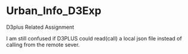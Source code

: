 # Urban_Info_D3Exp
D3plus Related Assignment

I am still confused if D3PLUS could read(call) a local json file instead of calling from the remote sever.
